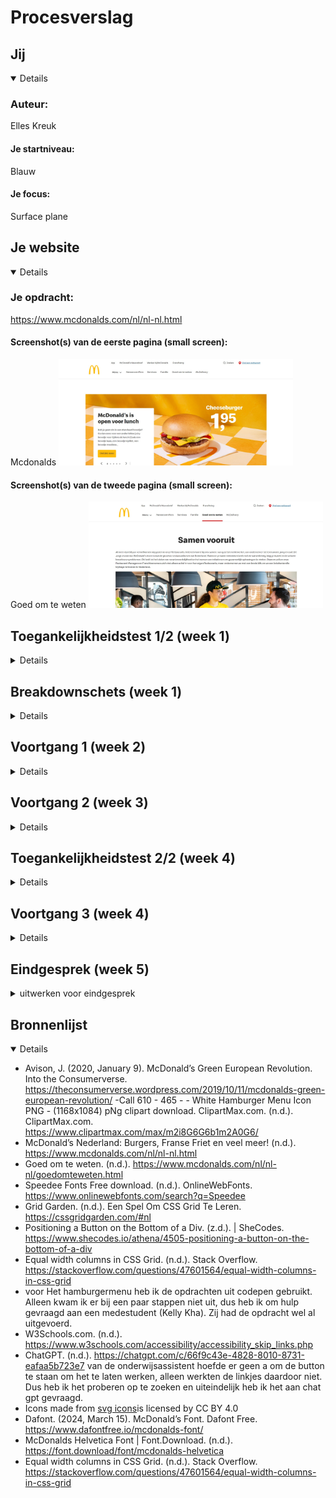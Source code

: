 # Procesverslag

## Jij

<details open>

  ### Auteur:
  Elles Kreuk

  #### Je startniveau:
  Blauw 

  #### Je focus:
  Surface plane 
 
</details>





## Je website

<details open>

  ### Je opdracht:
  https://www.mcdonalds.com/nl/nl-nl.html

  #### Screenshot(s) van de eerste pagina (small screen): 
  Mcdonalds
  <img src="readme-images/homepagina.jpg" width="375px" alt="Homepagina van de mcdonalds">

  #### Screenshot(s) van de tweede pagina (small screen):
  Goed om te weten 
  <img src="readme-images/tweede-pagina.jpg" width="375px" alt="De goed om te weten pagina van de mcdonalds">
 
</details>



## Toegankelijkheidstest 1/2 (week 1)

<details>
  Met de screenreader heb je geen volgend kopniveau. Als je op de k drukt ga je meteen helemaal naar beneden bij de footer. Als ik op de h druk ga je naar de stukjes die gaan over het vinden van een baan. Als je een aantal keer op het pijltje drukt gaat de screenreader de woorden spellen. Heel veel funties worden voorgelezen met koppeling etc. Zo weet je wel meteen dat je daar op kan klikken. Het legt bij een aantal uit wat je bij die koppeling kan doen. Als je met de tabtoets over de pagina gaat komt er een zwart randje om de verschillende funties.

  <img src="readme-images/checklist-1" width="375px" alt="Checklist test 1 bladzijde 1">
  <img src="readme-images/checklist-2" width="375px" alt="Checklist test 1 bladzijde 2">
  <img src="readme-images/checklist-3" width="375px" alt="Checklist test 1 bladzijde 3">
  <img src="readme-images/checklist-4" width="375px" alt="Checklist test 1 bladzijde 4">
  <img src="readme-images/checklist-5" width="375px" alt="Checklist test 1 bladzijde 5">

  ### Bevindingen
-De website heeft veel errors in de html.
-Er zijn maar 2 soorten headings die gebruikt worden 2 en 5
-De afbeeldingen hebben niet allemaal een alt tekst, en er zijn afbeeldingen met een alt tekst die niet kloppen.
-Niet bij alle afbeeldingen waar tekst in staat is de tekst goed te lezen.
-De website maakt gebruik van simpel/normaal taalgebruik.
-De website heet geen microinteracties.
-Als met de screenreader met tab over de pagina heen gaat komt er een zwart randje op de verschillende functies.
-De website is goed te gebruiken op de mobiel, alleen zijn er een aantal afbeeldingen die niet wilde laden.
</details>



## Breakdownschets (week 1)

<details>

  ### de hele pagina: 
  <img src="readme-images/Breakdownschets.png" alt="breakdown van de hele pagina">

  ### dynamisch deel (bijv menu): 
  <img src="readme-images/dummy-plaatje.jpg" width="375px" alt="breakdown van een dynamisch deel">  

</details>





## Voortgang 1 (week 2)

<details>

  ### Stand van zaken
  Het schrijven van de html ging wel redelijk goed. Ik heb al alle tekst en afbeeldingen in een header, body en footer gezet. Ik heb al een aantal dingen opgesplitst in sections en articles. En in css al wat geprobeerd met borders, margins, fonts, widhts. Wel moet ik nog kijken naar hoe ik alles in de nav ga zetten.

<img src="readme-images/website-week-2.png" alt="Screenshot van de tot nu toe gemaakte website">
<img src="readme-images/code-website-week-2.png" alt="Screenshot van de tot nu toe gemaakte html">
<img src="readme-images/css-website-week-2.png" alt="Screenshot van de tot nu toe gemaakte css">



  ### Agenda voor meeting

  student 1 Elles:
  -Ik zou graag willen weten hoe je de css op de 2e pagina kan krijgen. Aangezien alles van de eerste pagina ook word toegepast op de 2e.
  -Wat kan ik het beste toepassen bij de cheeseburger/afbeeldingen en hoe? (flexbox/grid)
  -Hoe kan ik een uitklap menu maken, die zichtbaar wordt als de pagina een groter formaat is?

  student 2 Artemis:
  -Problemen met het starten van het maken van de website

  student 3 Marie Janette:
  -Een schuifknop, indeling van afbeelding

  student 4 Brita: -


  ### Verslag van meeting

  - focus state voor toegankelijkheid
  - op de body een class zetten op de 2e pagina (aan docent vragen) en anders een 2e css
  - media query, als mijn scherm zo groot is dan doet het dit @media only screen (max widht)
  - menu ook met @media.. en de opdracht maken over het hamburger menu
  - possition relative voor hamburger plaatje, position absolute voor tekst, left: ..px en dan ook weer aanpassen voor mobiele versie

</details>





## Voortgang 2 (week 3)

<details>

  ### Stand van zaken
  Ik was eigenlijk nog niet verder gegaan aan mijn website, dus heb ik niet een foto om te laten zien hoe ver ik was.


  ### Agenda voor meeting

  student 1 Elles: Kan ik een class op de body zetten voor op de 2e pagina?

  student 2 Artemis: Hoe krijg ik een stuk tekst over een afbeelding

  student 3 Marie Janette: Hoe kan ik een video toevoegen en hoe stopzetten?


  ### Verslag van meeting
  hier na afloop snel de uitkomsten van de meeting vastleggen

  - @media query motion stopzetten
  - Met een class op de body kan je de pagina's onderscheiden
  - Met positioning kan je elementen over een element zetten


</details>





## Toegankelijkheidstest 2/2 (week 4)

<details>

  ### Bevindingen
  <img src="readme-images/checklist-1.2.jpeg" width="375px" alt="Checklist test 2 bladzijde 1">
  <img src="readme-images/checklist-2.2.jpeg" width="375px" alt="Checklist test 2 bladzijde 2">
  <img src="readme-images/checklist-3.2.jpeg" width="375px" alt="Checklist test 2 bladzijde 3">
  <img src="readme-images/checklist-4.2.jpeg" width="375px" alt="Checklist test 2 bladzijde 4">
  <img src="readme-images/checklist-5.2.jpeg" width="375px" alt="Checklist test 2 bladzijde 5">

-Ik kwam er achter dat mijn website nog niet heel toegankelijk is, maar dat komt ook omdat mijn website nog niet helemaal af was.
-Zo is de focus state nog niet heel mooi 
-Ik moet nog een aantal alt teksten toevoegen
-Het contrast is wel goed op mijn pagina
-Ik heb verschillende headings op volgorde
-Ik heb geen skiplink

</details>





## Voortgang 3 (week 4)

<details>

  ### Stand van zaken
  - Ik had moeite met het toevoegen van een sluit knop in het menu. 
  - Het maken van de grids ging erg goed.
  - Het potitioneren lukte ook.
  - Ik had wel al de html voor de 2e pagina, alleen moest ik deze nog stylen.


 <img src="readme-images/menu-zonder-sluitknop.png" width="375px" alt="Sluitknop kwam niet tevoorschijn rechts boven">
 <img src="readme-images/grid-1.png" width="375px" alt="Positioneren 1e pagina">
 <img src="readme-images/grid-2.png" width="375px" alt="Grid 1e pagina">



  ### Agenda voor meeting
  student 1 Elles: Hoe toon je de sluitknop in een hamburger menu? Hoe kan ik de Focus state goed vormgeven, die bij mij een beetje raar.

  student 2 Marie Janette: Mijn menu verdwijnt achter de teksten hoe kan ik dit oplossen.

  student 3 Brita: Nav naast elkaar flexen? :avtive class toevoegen?

  student 4 Kelly Neutel: geen vraag gestelt

  ### Verslag van meeting
 
  - Ik ga mijn sluit button in de nav zetten en deze rechts boven zetten. 
  - Op het mcdonalds logo ga ik een z-index zetten, zodat deze voor de nav te voor schijn komt.
  - Focus state kan niet anders getoont worden.
  - Ik had a op de buttons gezet, maar dat hoeft helemaal niet.
  - Ik heb Marie Janette geholpen, foor te zeggen dat ze position moest toepassen en een z-index op haar menu moest zetten.

</details>





## Eindgesprek (week 5)

<details>
  <summary>uitwerken voor eindgesprek</summary>

  ### Je uitkomst - karakteristiek screenshots:
  <img src="readme-images/homepagina-mc.jpg" width="375px" alt="Uitomst homepagina">
  <img src="readme-images/homepagina-mc-telefoon.jpg" width="375px" alt="Uitomst homepagina telefoon">
  <img src="readme-images/2e-pagina-mc.jpg" width="375px" alt="Uitomst goed om te weten pagina">
  <img src="readme-images/2e-pagina-mc-telefoon.jpg" width="375px" alt="Uitomst goed om te weten pagina telefoon">



  ### Dit ging goed/Heb ik geleerd: 
  Korte omschrijving met plaatjes
  - Ik heb dit blok geleerd om grids te maken, te positioneren, animaties te maken.
  - Ook heb ik nu gedacht aan de toegankelijkheid, door als je over een knop hovert, je een kleur krijgt en de knop groter wordt. Of door alt teksten en aria labels toe te voegen. Ook heb ik een focus state toegevoegd.
  - Ook heb ik gekeken naar welke aanpassingen in kon maken aan het orginele design. Ik heb de randen ronder gemaakt en de header een pop of color gegeven. 

  <img src="readme-images/Grid-uitkomst.png" width="375px" alt="Grid">
  <img src="readme-images/grid-1.png" width="375px" alt="Positioneren 1e pagina">
  <img src="readme-images/compleet-menu.png" width="375px" alt="Menu">



  ### Dit was lastig/Is niet gelukt:
 - Ik wilde een skip link maken, ik was hier ook mee bezig. Alleen had ik net niet genoeg tijd om het voor elkaar te krijgen, ik moest dan alles in mijn css aanpassen met main ervoor. Eerst had ik wel wat moeite met het maken van de grids, maar na het terug kijken van de opdrachten die we hiervoor hadden gemaakt ben ik er uiteindelijk uitgekomen.
 - Het maken van het hamburger menu vond ik wel erg lastig, ik heb ook om hulp gevraagd aan de docent, studentassistent en medestudenten.

  <img src="readme-images/skiplink.jpeg" width="375px" alt="Skiplink html">
  <img src="readme-images/skiplink-css.jpeg" width="375px" alt="Skiplink css">  
</details>





## Bronnenlijst

<details open>

  - Avison, J. (2020, January 9). McDonald’s Green European Revolution. Into the Consumerverse. https://theconsumerverse.wordpress.com/2019/10/11/mcdonalds-green-european-revolution/
  -Call 610 - 465 - - White Hamburger Menu Icon PNG - (1168x1084) pNg clipart download. ClipartMax.com. (n.d.). ClipartMax.com. https://www.clipartmax.com/max/m2i8G6G6b1m2A0G6/
  - McDonald’s Nederland: Burgers, Franse Friet en veel meer! (n.d.). https://www.mcdonalds.com/nl/nl-nl.html
  - Goed om te weten. (n.d.). https://www.mcdonalds.com/nl/nl-nl/goedomteweten.html
  - Speedee Fonts Free download. (n.d.). OnlineWebFonts. https://www.onlinewebfonts.com/search?q=Speedee
  - Grid Garden. (n.d.). Een Spel Om CSS Grid Te Leren. https://cssgridgarden.com/#nl
  - Positioning a Button on the Bottom of a Div. (z.d.). | SheCodes. https://www.shecodes.io/athena/4505-positioning-a-button-on-the-bottom-of-a-div
  - Equal width columns in CSS Grid. (n.d.). Stack Overflow. https://stackoverflow.com/questions/47601564/equal-width-columns-in-css-grid
  - voor Het hamburgermenu heb ik de opdrachten uit codepen gebruikt. Alleen kwam ik er bij een paar stappen niet uit, dus heb ik om hulp gevraagd aan een medestudent (Kelly Kha). Zij had de opdracht wel al uitgevoerd.
  - W3Schools.com. (n.d.). https://www.w3schools.com/accessibility/accessibility_skip_links.php
  - ChatGPT. (n.d.). https://chatgpt.com/c/66f9c43e-4828-8010-8731-eafaa5b723e7 van de onderwijsassistent hoefde er geen a om de button te staan om het te laten werken, alleen werkten de linkjes daardoor niet. Dus heb ik het proberen op te zoeken en uiteindelijk heb ik het aan chat gpt gevraagd.
  - Icons made from <a href="https://www.onlinewebfonts.com/icon">svg icons</a>is licensed by CC BY 4.0
- Dafont. (2024, March 15). McDonald’s Font. Dafont Free. https://www.dafontfree.io/mcdonalds-font/
- McDonalds Helvetica Font | Font.Download. (n.d.). https://font.download/font/mcdonalds-helvetica
- Equal width columns in CSS Grid. (n.d.). Stack Overflow. https://stackoverflow.com/questions/47601564/equal-width-columns-in-css-grid

</details>